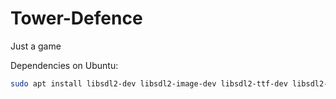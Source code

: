 # Tower-Defence
Just a game

Dependencies on Ubuntu:
```bash
sudo apt install libsdl2-dev libsdl2-image-dev libsdl2-ttf-dev libsdl2-mixer-dev
```
